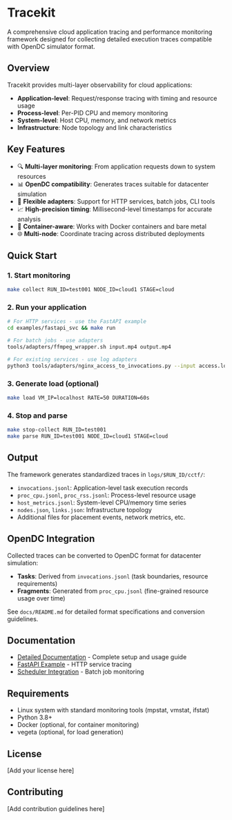 # Tracekit

A comprehensive cloud application tracing and performance monitoring framework designed for collecting detailed execution traces compatible with OpenDC simulator format.

## Overview

Tracekit provides multi-layer observability for cloud applications:
- **Application-level**: Request/response tracing with timing and resource usage
- **Process-level**: Per-PID CPU and memory monitoring  
- **System-level**: Host CPU, memory, and network metrics
- **Infrastructure**: Node topology and link characteristics

## Key Features

- 🔍 **Multi-layer monitoring**: From application requests down to system resources
- 📊 **OpenDC compatibility**: Generates traces suitable for datacenter simulation
- 🔌 **Flexible adapters**: Support for HTTP services, batch jobs, CLI tools
- 📈 **High-precision timing**: Millisecond-level timestamps for accurate analysis
- 🐳 **Container-aware**: Works with Docker containers and bare metal
- 🌐 **Multi-node**: Coordinate tracing across distributed deployments

## Quick Start

### 1. Start monitoring
```bash
make collect RUN_ID=test001 NODE_ID=cloud1 STAGE=cloud
```

### 2. Run your application
```bash
# For HTTP services - use the FastAPI example
cd examples/fastapi_svc && make run

# For batch jobs - use adapters
tools/adapters/ffmpeg_wrapper.sh input.mp4 output.mp4

# For existing services - use log adapters
python3 tools/adapters/nginx_access_to_invocations.py --input access.log --output logs/test001/invocations.jsonl
```

### 3. Generate load (optional)
```bash
make load VM_IP=localhost RATE=50 DURATION=60s
```

### 4. Stop and parse
```bash
make stop-collect RUN_ID=test001
make parse RUN_ID=test001 NODE_ID=cloud1 STAGE=cloud
```

## Output

The framework generates standardized traces in `logs/$RUN_ID/cctf/`:
- `invocations.jsonl`: Application-level task execution records
- `proc_cpu.jsonl`, `proc_rss.jsonl`: Process-level resource usage
- `host_metrics.jsonl`: System-level CPU/memory time series
- `nodes.json`, `links.json`: Infrastructure topology
- Additional files for placement events, network metrics, etc.

## OpenDC Integration

Collected traces can be converted to OpenDC format for datacenter simulation:
- **Tasks**: Derived from `invocations.jsonl` (task boundaries, resource requirements)
- **Fragments**: Generated from `proc_cpu.jsonl` (fine-grained resource usage over time)

See `docs/README.md` for detailed format specifications and conversion guidelines.

## Documentation

- [Detailed Documentation](docs/README.md) - Complete setup and usage guide
- [FastAPI Example](examples/fastapi_svc/README.md) - HTTP service tracing
- [Scheduler Integration](tools/scheduler/README.md) - Batch job monitoring

## Requirements

- Linux system with standard monitoring tools (mpstat, vmstat, ifstat)
- Python 3.8+
- Docker (optional, for container monitoring)
- vegeta (optional, for load generation)

## License

[Add your license here]

## Contributing

[Add contribution guidelines here]
